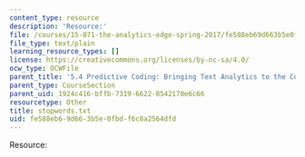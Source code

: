```yaml
---
content_type: resource
description: 'Resource:'
file: /courses/15-071-the-analytics-edge-spring-2017/fe588eb69d663b5e0fbdf6c8a2564dfd_stopwords.txt
file_type: text/plain
learning_resource_types: []
license: https://creativecommons.org/licenses/by-nc-sa/4.0/
ocw_type: OCWFile
parent_title: '5.4 Predictive Coding: Bringing Text Analytics to the Courtroom  (Recitation)'
parent_type: CourseSection
parent_uid: 1924c416-bffb-7319-6622-8542170e6c66
resourcetype: Other
title: stopwords.txt
uid: fe588eb6-9d66-3b5e-0fbd-f6c8a2564dfd
---
```

Resource: